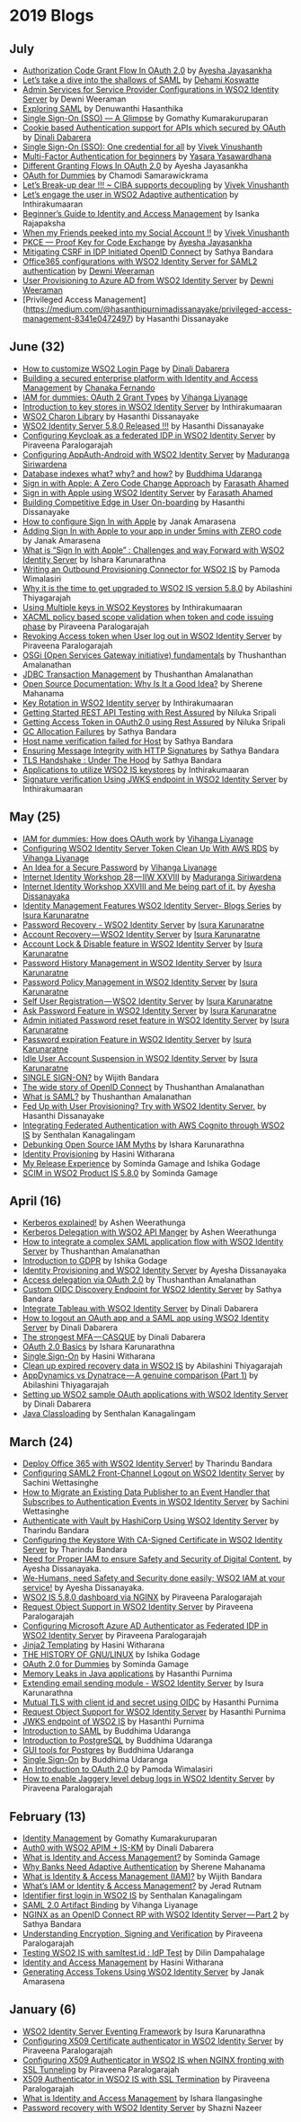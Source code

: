 
# 2019 Blogs

## July
* [Authorization Code Grant Flow In OAuth 2.0](https://medium.com/@ayeshajayasankha/authorization-code-grant-flow-in-oauth-2-0-b4a6cf16db7c) by [Ayesha Jayasankha](https://twitter.com/Ayeshdkaiz?s=03)
* [Let’s take a dive into the shallows of SAML](https://medium.com/@dehami.deshan/lets-take-a-dive-into-the-shallows-of-saml-5d84b8ae9ab2) by [Dehami Koswatte](https://twitter.com/ddk1999)
* [Admin Services for Service Provider Configurations in WSO2 Identity Server](https://medium.com/@dewni.matheesha/admin-services-for-service-provider-configurations-in-wso2-identity-server-7530f04d974e) by Dewni Weeraman
* [Exploring SAML](https://medium.com/@denuwanthi.hasanthika/exploring-saml-59bb14b89118) by Denuwanthi Hasanthika
* [Single Sign-On (SSO) — A Glimpse](https://medium.com/@gomathy/single-sign-on-sso-a-glimpse-280207e46957) by Gomathy Kumarakuruparan
* [Cookie based Authentication support for APIs which secured by OAuth](https://medium.com/@gdrdabarera/cookie-based-authentication-support-for-apis-which-secured-by-oauth-e2c8fbc72123) by [Dinali Dabarera](https://twitter.com/dinalidabarera)
* [Single Sign-On (SSO): One credential for all](https://medium.com/@vivekc.16/single-sign-on-sso-one-credential-for-all-d87c7a4484f6) by [Vivek Vinushanth](https://twitter.com/CVinushanth)
* [Multi-Factor Authentication for beginners](https://medium.com/@yasaray_67601/multi-factor-authentication-for-beginners-ff9414f5b53f) by [Yasara Yasawardhana](https://twitter.com/YYasawardhana)
* [Different Granting Flows In OAuth 2.0](https://medium.com/@ayeshajayasankha/different-granting-flows-in-oauth-2-0-4aa0675f3951) by Ayesha Jayasankha
 * [OAuth for Dummies](https://medium.com/@chamodisamarawickrama/oauth-for-dummies-9530a459aec1) by Chamodi Samarawickrama
 * [Let’s Break-up dear !!! ~ CIBA supports decoupling](https://medium.com/@vivekc.16/lets-break-up-dear-decouple-ourselves-88159a86aba) by [Vivek Vinushanth](https://twitter.com/CVinushanth)
* [Let’s engage the user in WSO2 Adaptive authentication](https://medium.com/@inthiraj1994/lets-engage-the-user-in-wso2-adaptive-authentication-93d720d7de1f) by Inthirakumaaran
* [Beginner’s Guide to Identity and Access Management](https://blog.usejournal.com/beginners-guide-to-identity-and-access-management-12d336abd7ed) by Isanka Rajapaksha
* [When my Friends peeked into my Social Account !!](https://medium.com/@vivekc.16/when-my-friends-peeked-into-my-social-account-7842f0105ab3) by [Vivek Vinushanth](https://twitter.com/CVinushanth)
* [PKCE — Proof Key for Code Exchange](https://medium.com/@ayeshajayasankha/pkce-proof-key-for-code-exchange-aff30f55fd8b) by [Ayesha Jayasankha](https://twitter.com/Ayeshdkaiz?s=03)
* [Mitigating CSRF in IDP Initiated OpenID Connect](https://medium.com/@technospace/csrf-in-idp-initiated-openid-connect-7a2873420e86) by Sathya Bandara
* [Office365 configurations with WSO2 Identity Server for SAML2 authentication](https://medium.com/@dewni.matheesha/office365-configurations-with-wso2-identity-server-for-saml2-authentication-d234cb333293) by [Dewni Weeraman](https://twitter.com/DMatheeshaW)
* [User Provisioning to Azure AD from WSO2 Identity Server](https://medium.com/@dewni.matheesha/user-provisioning-to-azure-ad-from-wso2-identity-server-bf7f89d30c5) by [Dewni Weeraman](https://twitter.com/DMatheeshaW)
* [Privileged Access Management] (https://medium.com/@hasanthipurnimadissanayake/privileged-access-management-8341e0472497) by Hasanthi Dissanayake


## June (32)
* [How to customize WSO2 Login Page](https://medium.com/@gdrdabarera/how-to-customize-wso2-login-page-dda5d75e7180) by [Dinali Dabarera](https://twitter.com/dinalidabarera)
* [Building a secured enterprise platform with Identity and Access Management](https://medium.com/@chanakaudaya/building-a-secured-enterprise-platform-with-identity-and-access-management-e664c7ad87f1) by [Chanaka Fernando](https://twitter.com/chanakaudaya)
* [IAM for dummies: OAuth 2 Grant Types](https://everything1know.wordpress.com/2019/06/01/iam-for-dummies-oauth-2-grant-types/) by [Vihanga Liyanage](https://twitter.com/LiyanageVihanga)
* [Introduction to key stores in WSO2 Identity Server](https://medium.com/@inthiraj1994/introduction-to-key-stores-in-wso2-identity-server-f6395de17825) by Inthirakumaaran
* [WSO2 Charon Library](https://medium.com/@hasanthipurnimadissanayake/wso2-charon-library-de23271a98ce) by Hasanthi Dissanayake
* [WSO2 Identity Server 5.8.0 Released !!!](https://medium.com/@hasanthipurnimadissanayake/wso2-identity-server-5-8-0-released-3ce3d2934378) by Hasanthi Dissanayake
* [Configuring Keycloak as a federated IDP in WSO2 Identity Server](https://medium.com/@piraveenaparalogarajah/configuring-keycloack-as-a-federated-idp-in-wso2-identity-server-96694401b6f5) by Piraveena Paralogarajah
* [Configuring AppAuth-Android with WSO2 Identity Server](https://medium.com/@maduranga.siriwardena/configuring-appauth-android-with-wso2-identity-server-8d378835c10a) by [Maduranga Siriwardena](https://twitter.com/mpsiriwardena)
* [Database indexes what? why? and how?](https://medium.com/@buddhimau/database-indexes-what-why-how-d189712e03df?fbclid=IwAR3SMCejvw3PLPaEP8h0hp1yxwu91qqZZA1LcSXbPjzwiwYDoeGktQeKI9M) by [Buddhima Udaranga](https://twitter.com/BUdaranga)
* [Sign in with Apple: A Zero Code Change Approach](https://medium.com/@farasath/sign-in-with-apple-a-zero-code-change-approach-54b44d59f60c) by [Farasath Ahamed](https://twitter.com/farazath619)
* [Sign in with Apple using WSO2 Identity Server](https://medium.com/@farasath/sign-in-with-apple-using-wso2-identity-server-893cd47f3f5c) by [Farasath Ahamed](https://twitter.com/farazath619)
* [Building Competitive Edge in User On-boarding](https://medium.com/@hasanthipurnimadissanayake/building-competitive-edge-in-user-on-boarding-a4c9ea16e423) by Hasanthi Dissanayake
* [How to configure Sign In with Apple](https://medium.com/@janakda/how-to-configure-sign-in-with-apple-77c61e336003) by Janak Amarasena
* [Adding Sign In with Apple to your app in under 5mins with ZERO code](https://medium.com/@janakda/adding-sign-in-with-apple-to-your-app-in-under-5mins-with-zero-code-ce36966b03f0) by Janak Amarasena
* [What is “Sign In with Apple” : Challenges and way Forward with WSO2 Identity Server](https://medium.com/@isharaaruna/what-is-apple-sign-in-challenges-and-way-forward-with-wso2-identity-server-f1faa1b715cc) by Ishara Karunarathna
* [Writing an Outbound Provisioning Connector for WSO2 IS](https://medium.com/@pamodaaw/writing-an-outbound-provisioning-connector-4a3450d0e7a2) by Pamoda Wimalasiri
* [Why it is the time to get upgraded to WSO2 IS version 5.8.0](https://medium.com/@abilashini/why-it-is-the-time-to-get-upgraded-to-wso2-is-version-5-8-0-1683e1870b7c) by Abilashini Thiyagarajah 
* [Using Multiple keys in WSO2 Keystores](https://medium.com/@inthiraj1994/adding-multiple-keys-to-wso2-keystores-741ee0a699ea) by Inthirakumaaran
* [XACML policy based scope validation when token and code issuing phase](https://medium.com/@piraveenaparalogarajah/xacml-policy-based-scope-validation-when-token-and-code-issuing-phase-bc50b2bd8b10) by Piraveena Paralogarajah
* [Revoking Access token when User log out in WSO2 Identity Server](https://medium.com/@piraveenaparalogarajah/revoking-access-token-when-user-log-out-in-wso2-identity-server-52eeb3631730) by Piraveena Paralogarajah
* [OSGi (Open Services Gateway initiative) fundamentals](https://medium.com/@thushaamal93/osgi-open-services-gateway-initiative-fundamentals-6f7247d53536) by Thushanthan Amalanathan
* [JDBC Transaction Management](https://medium.com/@thushaamal93/jdbc-transaction-management-2c19bc795925) by Thushanthan Amalanathan
* [Open Source Documentation: Why Is It a Good Idea?](https://blog.usejournal.com/open-source-documentation-why-is-it-a-good-idea-396950e18cfc?postPublishedType=repub) by Sherene Mahanama
* [Key Rotation in WSO2 Identity server](https://medium.com/@inthiraj1994/key-rotation-in-wso2-identity-server-3e098d2e7462) by Inthirakumaaran
* [Getting Started REST API Testing with Rest Assured](https://medium.com/@niluka/getting-started-rest-api-testing-with-rest-assured-19f666db4221) by Niluka Sripali 
* [Getting Access Token in OAuth2.0 using Rest Assured](https://medium.com/@niluka/getting-access-token-in-oauth2-0-using-rest-assured-225593b8fc1a) by Niluka Sripali
* [GC Allocation Failures](https://medium.com/@technospace/gc-allocation-failures-42c68e8e5e04) by Sathya Bandara
* [Host name verification failed for Host](https://medium.com/@technospace/host-name-verification-failed-for-host-5233ab2c9e6d) by Sathya Bandara
* [Ensuring Message Integrity with HTTP Signatures](https://medium.com/@technospace/ensuring-message-integrity-with-http-signatures-86f121ac9823) by Sathya Bandara
* [TLS Handshake : Under The Hood](https://medium.com/@technospace/tls-handshake-under-the-hood-79d20c0020de) by Sathya Bandara
* [Applications to utilize WSO2 IS keystores](https://medium.com/@inthiraj1994/example-applications-related-to-key-store-in-wso2-identity-server-3ee8017e1942) by Inthirakumaaran
* [Signature verification Using JWKS endpoint in WSO2 Identity Server](https://medium.com/@inthiraj1994/signature-verification-using-jwks-endpoint-in-wso2-identity-server-5ba65c5de086) by Inthirakumaaran

## May (25)
* [IAM for dummies: How does OAuth work](https://everything1know.wordpress.com/2019/05/19/iam-for-dummies-how-does-oauth-work/) by [Vihanga Liyanage](https://twitter.com/LiyanageVihanga)
* [Configuring WSO2 Identity Server Token Clean Up With AWS RDS](https://everything1know.wordpress.com/2019/05/10/configuring-wso2-identity-server-token-clean-up-with-aws-rds/) by [Vihanga Liyanage](https://twitter.com/LiyanageVihanga)
* [An Idea for a Secure Password](https://everything1know.wordpress.com/2019/05/04/an-idea-for-a-secure-password/) by [Vihanga Liyanage](https://twitter.com/LiyanageVihanga)
* [Internet Identity Workshop 28 — IIW XXVIII](https://medium.com/@maduranga.siriwardena/internet-identity-workshop-28-iiw-xxviii-547f52495768) by [Maduranga Siriwardena](https://twitter.com/mpsiriwardena)
* [Internet Identity Workshop XXVIII and Me being part of it.](https://medium.com/@ayshsandu/internet-identity-workshop-xxviii-and-me-being-part-of-it-58acb6c43291) by [Ayesha Dissanayaka](https://twitter.com/ayshsandu)
* [Identity Management Features WSO2 Identity Server- Blogs Series](https://medium.com/@isurakarunaratne/identity-management-features-wso2-identity-server-blogs-series-c899454fb213) by [Isura Karunaratne](https://twitter.com/Isuradilhara)
* [Password Recovery - WSO2 Identity Server](https://medium.com/@isurakarunaratne/password-recovery-wso2-identity-server-b80abe2bcc61) by [Isura Karunaratne](https://twitter.com/Isuradilhara)
* [Account Recovery — WSO2 Identity Server](https://medium.com/@isurakarunaratne/account-recovery-wso2-identity-server-578b8996f1d8) by [Isura Karunaratne](https://twitter.com/Isuradilhara)
* [Account Lock & Disable feature in WSO2 Identity Server](https://medium.com/@isurakarunaratne/account-lock-disable-feature-in-wso2-identity-server-5d203591df92) by [Isura Karunaratne](https://twitter.com/Isuradilhara)
* [Password History Management in WSO2 Identity Server](https://medium.com/@isurakarunaratne/password-history-mangement-in-wso2-identity-server-8eec9ac6d51b) by [Isura Karunaratne](https://twitter.com/Isuradilhara)
* [Password Policy Management in WSO2 Identity Server](https://medium.com/@isurakarunaratne/password-policy-management-in-wso2-identity-server-c0ab4c6101d7) by [Isura Karunaratne](https://twitter.com/Isuradilhara)
* [Self User Registration — WSO2 Identity Server](https://medium.com/@isurakarunaratne/self-user-registration-wso2-identity-server-14508083d65e) by [Isura Karunaratne](https://twitter.com/Isuradilhara)
* [Ask Password Feature in WSO2 Identity Server](https://medium.com/@isurakarunaratne/ask-password-feature-in-wso2-identity-server-16d1273ecdd8) by [Isura Karunaratne](https://twitter.com/Isuradilhara)
* [Admin initiated Password reset feature in WSO2 Identity Server](https://medium.com/@isurakarunaratne/admin-initiated-password-reset-feature-in-wso2-identity-server-483dad5163ce) by [Isura Karunaratne](https://twitter.com/Isuradilhara)
* [Password expiration Feature in WSO2 Identity Server](https://medium.com/@isurakarunaratne/password-expiration-feature-in-wso2-identity-server-9bc135ed78be) by [Isura Karunaratne](https://twitter.com/Isuradilhara)
* [Idle User Account Suspension in WSO2 Identity Server](https://medium.com/@isurakarunaratne/idle-user-account-suspension-in-wso2-identity-server-a3becfcf4a2f) by [Isura Karunaratne](https://twitter.com/Isuradilhara)
* [SINGLE SIGN-ON?](https://medium.com/@wijithbandara/single-sign-on-d624ad5dbec7) by Wijith Bandara
* [The wide story of OpenID Connect](https://medium.com/@thushaamal93/what-is-openid-connect-998b955d5a47) by Thushanthan Amalanathan
* [What is SAML?](https://medium.com/identity-beyond-borders/what-is-saml-f1c7254a79f0) by Thushanthan Amalanathan
* [Fed Up with User Provisioning? Try with WSO2 Identity Server.](https://medium.com/@hasanthipurnimadissanayake/fed-up-with-user-provisioning-try-with-wso2-identity-server-22b180a53195) by Hasanthi Dissanayake
* [Integrating Federated Authentication with AWS Cognito through WSO2 IS](https://medium.com/@senthalan/integrating-federated-sso-and-ssl-with-aws-cognito-through-wso2-identity-server-195c0fb9549d) by Senthalan Kanagalingam
* [Debunking Open Source IAM Myths](https://medium.com/@isharaaruna/debunking-open-source-iam-myths-c740a6503301) by Ishara Karunarathna
* [Identity Provisioning](https://medium.com/@hasiniwitharana/identity-provisioning-dd1a8814573e) by Hasini Witharana
* [My Release Experience](https://medium.com/@ishikagodage/my-release-experience-74f17324748a) by Sominda Gamage and Ishika Godage
* [SCIM in WSO2 Product IS 5.8.0](https://medium.com/@somindagamage/scim-in-wso2-product-is-5-8-0-719281248f1b) by Sominda Gamage


## April (16)
* [Kerberos explained!](https://medium.com/@ashenweerathunga/kerberos-explained-3bc2ddb7b0eb) by Ashen Weerathunga
* [Kerberos Delegation with WSO2 API Manger](https://medium.com/@ashenweerathunga/kerberos-delegation-with-wso2-api-manger-de52b08085a8) by Ashen Weerathunga
* [How to integrate a complex SAML application flow with WSO2 Identity Server](https://medium.com/@thushaamal93/how-to-integrate-a-complex-saml-application-flow-with-wso2-identity-server-37040637f485) by Thushanthan Amalanathan
* [Introduction to GDPR](https://medium.com/@ishikagodage/introduction-to-gdpr-65be4a714152) by Ishika Godage
* [Identity Provisioning and WSO2 Identity Server](https://medium.com/@ayshsandu/identity-provisioning-and-wso2-identity-server-6b64225fa9f) by Ayesha Dissanayaka
* [Access delegation via OAuth 2.0](https://medium.com/@thushaamal93/oauth-2-0-a436a0bfbcf2) by Thushanthan Amalanathan
* [Custom OIDC Discovery Endpoint for WSO2 Identity Server](https://medium.com/@technospace/custom-oidc-discovery-endpoint-for-wso2-identity-server-8c20b1f0719b) by Sathya Bandara
* [Integrate Tableau with WSO2 Identity Server](https://medium.com/identity-beyond-borders/integrate-tableau-with-wso2-identity-server-c1cf9428f29f) by Dinali Dabarera
* [How to logout an OAuth app and a SAML app using WSO2 Identity Server](https://medium.com/identity-beyond-borders/how-to-solve-the-cross-protocol-logout-issue-in-wso2-identity-server-4feca66eece7) by Dinali Dabarera
* [The strongest MFA — CASQUE](https://medium.com/@gdrdabarera/the-strongest-mfa-casque-eeea4d593478) by Dinali Dabarera
* [OAuth 2.0 Basics](https://medium.com/@isharaaruna/oauth-2-0-basics-3d06bce33870) by Ishara Karunarathna
* [Single Sign-On](https://medium.com/@hasiniwitharana/single-sign-on-1b928ee328f0) by Hasini Witharana
* [Clean up expired recovery data in WSO2 IS](https://medium.com/@abilashini/clean-up-expired-recovery-data-in-wso2-is-3cbfa430b9d5) by Abilashini Thiyagarajah
* [AppDynamics vs Dynatrace — A genuine comparison (Part 1)](https://medium.com/@abilashini/appdynamics-vs-dynatrace-a-genuine-comparison-part-1-c022e45a2552) by Abilashini Thiyagarajah
* [Setting up WSO2 sample OAuth applications with WSO2 Identity Server](https://medium.com/@gdrdabarera/setting-up-wso2-sample-oauth-applications-with-wso2-identity-server-312230856476) by Dinali Dabarera
* [Java Classloading](https://medium.com/@senthalan/java-classloading-f281cd1706f6)  by Senthalan Kanagalingam

## March (24)
* [Deploy Office 365 with WSO2 Identity Server!](https://medium.com/identity-unlocked/deploy-office-365-with-wso2-identity-server-4978c721593e) by Tharindu Bandara
* [Configuring SAML2 Front-Channel Logout on WSO2 Identity Server](https://medium.com/@swettasinghe23/configuring-saml2-front-channel-logout-on-wso2-identity-server-13ce4cf3dc38) by Sachini Wettasinghe
* [How to Migrate an Existing Data Publisher to an Event Handler that Subscribes to Authentication Events in WSO2 Identity Server](https://medium.com/@swettasinghe23/how-to-migrate-an-existing-data-publisher-to-an-event-handler-that-subscribes-to-authentication-d716f05246f3) by Sachini Wettasinghe
* [Authenticate with Vault by HashiCorp Using WSO2 Identity Server](https://medium.com/identity-unlocked/authenticate-with-vault-by-hashicorp-using-wso2-identity-server-ba87f61444c2) by Tharindu Bandara
* [Configuring the Keystore With CA-Signed Certificate in WSO2 Identity Server](https://medium.com/identity-unlocked/configuring-the-keystore-with-ca-signed-certificate-in-wso2-identity-server-238cbf98a15c) by Tharindu Bandara
* [Need for Proper IAM to ensure Safety and Security of Digital Content.](https://medium.com/@ayshsandu/need-for-proper-iam-to-ensure-safety-and-security-of-digital-content-a58f10021e0a) by Ayesha Dissanayaka.
* [We-Humans, need Safety and Security done easily; WSO2 IAM at your service!](https://medium.com/@ayshsandu/we-humans-need-safety-and-security-done-easily-wso2-iam-at-your-service-f45124a7d571) by Ayesha Dissanayaka.
* [WSO2 IS 5.8.0 dashboard via NGINX](https://medium.com/@piraveenaparalogarajah/working-with-wso2-is-5-8-0-dashboard-via-nginx-1b827cbaba23) by Piraveena Paralogarajah
* [Request Object Support in WSO2 Identity Server](https://medium.com/@piraveenaparalogarajah/request-object-support-in-wso2-identity-server-95e8738c2902) by Piraveena Paralogarajah
* [Configuring Microsoft Azure AD Authenticator as Federated IDP in WSO2 Identity Server](https://medium.com/@piraveenaparalogarajah/configuring-microsoft-azure-ad-authenticator-as-federated-idp-in-wso2-identity-server-f79f5e1d7222) by Piraveena Paralogarajah
* [Jinja2 Templating](https://medium.com/@hasiniwitharana/jinja2-templating-9ffc5e2c0fd6) by Hasini Witharana
* [THE HISTORY OF GNU/LINUX](https://medium.com/@ishikagodage/https-medium-com-ishikagodage-the-history-of-gnu-linux-21562a44f85d) by Ishika Godage
* [OAuth 2.0 for Dummies](https://medium.com/@somindagamage/oauth-2-0-for-dummies-8807cff5c3b2) by Sominda Gamage
* [Memory Leaks in Java applications](https://medium.com/@hasanthipurnimadissanayake/memory-leaks-in-java-applications-89b9b0142d4) by Hasanthi Purnima
* [Extending email sending module - WSO2 Identity Server](https://medium.com/@isurakarunaratne/extending-email-sending-module-wso2-identity-server-7f9b1233d5c) by Isura Karunarathna
* [Mutual TLS with client id and secret using OIDC](https://medium.com/@hasanthipurnimadissanayake/mutual-tls-with-client-id-and-secret-using-oidc-b1ff19869d63) by Hasanthi Purnima
* [Request Object Support for WSO2 Identity Server](https://medium.com/@hasanthipurnimadissanayake/request-object-support-for-wso2-identity-server-e5769cdcf0b0) by Hasanthi Purnima
* [JWKS endpoint of WSO2 IS](https://medium.com/@hasanthipurnimadissanayake/jwks-endpoint-of-wso2-is-1e96bf10a124) by Hasanthi Purnima
* [Introduction to SAML](https://medium.com/@buddhimau/introduction-to-saml-dcb54f418a6e) by Buddhima Udaranga
* [Introduction to PostgreSQL](https://medium.com/@buddhimau/introduction-to-postgresql-71887c29982e) by Buddhima Udaranga
* [GUI tools for Postgres](https://medium.com/@buddhimau/gui-tools-for-postgres-a648099deda8) by Buddhima Udaranga
* [Single Sign-On](https://medium.com/@buddhimau/single-sign-on-ce864ba97622) by Buddhima Udaranga
* [An Introduction to OAuth 2.0](https://medium.com/@pamodaaw/an-introduction-to-oauth-2-0-bd87cc6c339a) by Pamoda Wimalasiri
* [How to enable Jaggery level debug logs in WSO2 Identity Server](https://medium.com/@piraveenaparalogarajah/how-to-enable-jaggery-level-debug-logs-in-wso2-identity-server-59644f802dfd) by Piraveena Paralogarajah


## February (13)
* [Identity Management](https://medium.com/@gomathy/identity-management-6c03b4571313) by Gomathy Kumarakuruparan
* [Auth0 with WSO2 APIM + IS-KM](https://medium.com/@gdrdabarera/auth0-with-wso2-apim-is-km-9d59149b4b09) by Dinali Dabarera
* [What is Identity and Access Management?](https://blog.usejournal.com/what-is-identity-and-access-management-a849d66a33f2) by Sominda Gamage
* [Why Banks Need Adaptive Authentication](https://medium.com/@Sher_M/why-banks-need-adaptive-authentication-cee2c4a95a9) by Sherene Mahanama
* [What is Identity & Access Management (IAM)?](https://medium.com/@wijithbandara/what-is-identity-access-management-iam-2437c06797bc) by Wijith Bandara
* [What’s IAM or Identity & Access Management?](https://medium.com/@jeradrutnam/whats-iam-or-identity-access-management-a12e756fe623) by Jerad Rutnam
* [Identifier first login in WSO2 IS](https://medium.com/@senthalan/identifier-first-login-in-wso2-is-2b4d24316113) by Senthalan Kanagalingam
* [SAML 2.0 Artifact Binding](https://everything1know.wordpress.com/2019/02/19/saml-2-0-artifact-binding/) by Vihanga Liyanage
* [NGINX as an OpenID Connect RP with WSO2 Identity Server — Part 2](https://medium.com/@technospace/nginx-as-an-openid-connect-rp-with-wso2-identity-server-part-2-492ab6bf5cc9) by Sathya Bandara
* [Understanding Encryption, Signing and Verification](https://medium.com/@piraveenaparalogarajah/understanding-encryption-signing-and-verification-fc256f6b763b) by Piraveena Paralogarajah
* [Testing WSO2 IS with samltest.id : IdP Test](https://medium.com/@dilinlalindradampahalage/testing-wso2-is-with-samltest-id-idp-test-470d6567f7bd) by Dilin Dampahalage
* [Identity and Access Management](https://medium.com/@hasiniwitharana/identity-and-access-management-10166c309f11) by Hasini Witharana
* [Generating Access Tokens Using WSO2 Identity Server](https://medium.com/@janakda/generating-access-tokens-using-wso2-identity-server-4d8c084a3bf5) by Janak Amarasena

## January (6)
* [WSO2 Identity Server Eventing Framework](https://medium.com/@isurakarunaratne/wso2-identity-server-eventing-framework-32505bcc1600) by Isura Karunarathna
* [Configuring X509 Certificate authenticator in WSO2 Identity Server](https://medium.com/@piraveenaparalogarajah/configuring-x509-certificate-authenticator-in-wso2-identity-server-9b6e30428e78) by 
Piraveena Paralogarajah
* [Configuring X509 Authenticator in WSO2 IS when NGINX fronting with SSL Tunneling](https://medium.com/@piraveenaparalogarajah/configuring-x509-authenticator-in-wso2-identity-server-using-ssl-tunneling-using-nginx-89d74261b9de) by Piraveena Paralogarajah
* [X509 Authenticator in WSO2 IS with SSL Termination](https://medium.com/@piraveenaparalogarajah/configuring-x509-authenticator-in-wso2-identity-server-using-ssl-termination-with-nginx-1c21c6e5f27a) by Piraveena Paralogarajah
* [What is Identity and Access Management](https://medium.com/@isharailanga/what-is-identity-and-access-management-28c116be69ec) by Ishara Ilangasinghe
* [Password recovery with WSO2 Identity Server](https://medium.com/@mshazninazeer/password-recovery-with-wso2-identity-server-4fd7e848bfe3) by Shazni Nazeer

